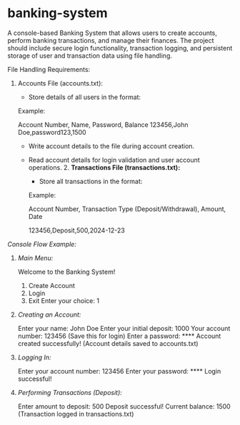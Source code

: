# banking-system
A console-based Banking System that allows users to create accounts, perform banking transactions, and manage their finances. The project should include secure login functionality, transaction logging, and persistent storage of user and transaction data using file handling.
 
File Handling Requirements:
  1. Accounts File (accounts.txt):
        - Store details of all users in the format:
        
        Example:
            
            
      Account Number, Name, Password, Balance
      123456,John Doe,password123,1500
      - Write account details to the file during account creation.
     - Read account details for login validation and user account operations.
    2. **Transactions File (transactions.txt):**
        - Store all transactions in the format:
        
        Example:
            
            
       Account Number, Transaction Type (Deposit/Withdrawal), Amount, Date
            
            
            
            
       123456,Deposit,500,2024-12-23
            
            
            
    
  *Console Flow Example:*
    
  1. *Main Menu:*
        
        
        Welcome to the Banking System!
        1. Create Account
        2. Login
        3. Exit
        Enter your choice: 1
        
        
        
  2. *Creating an Account:*
        
        
        Enter your name: John Doe
        Enter your initial deposit: 1000
        Your account number: 123456 (Save this for login)
        Enter a password: ****
        Account created successfully!
        (Account details saved to accounts.txt)
        
        
        
   3. *Logging In:*
        
        
        Enter your account number: 123456
        Enter your password: ****
        Login successful!
        
        
        
   4. *Performing Transactions (Deposit):*
        
        
        Enter amount to deposit: 500
        Deposit successful! Current balance: 1500
        (Transaction logged in transactions.txt)
        

